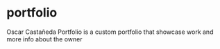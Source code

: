 # portfolio

Oscar Castañeda Portfolio is a custom portfolio that showcase work and more info about the owner 